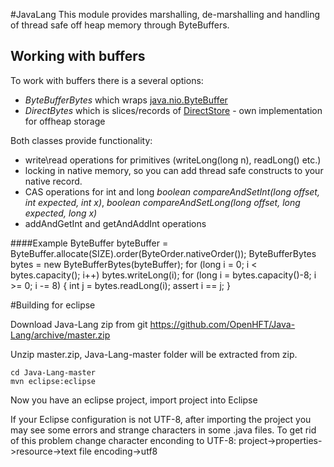 #JavaLang
This module provides marshalling, de-marshalling and handling of thread safe off heap memory through ByteBuffers.
## Working with buffers
To work with buffers there is a several options:
* _ByteBufferBytes_ which wraps [java.nio.ByteBuffer](http://docs.oracle.com/javase/7/docs/api/java/nio/ByteBuffer.html)
* _DirectBytes_ which is slices/records of [DirectStore](https://github.com/OpenHFT/Java-Lang/blob/master/lang/src/main/java/net/openhft/lang/io/DirectStore.java) - own implementation for offheap storage

Both classes provide functionality:
* write\read operations for primitives (writeLong(long n), readLong() etc.)
* locking in native memory, so you can add thread safe constructs to your native record.
* CAS operations for int and long _boolean compareAndSetInt(long offset, int expected, int x)_, _boolean compareAndSetLong(long offset, long expected, long x)_
* addAndGetInt and getAndAddInt operations

####Example
    ByteBuffer byteBuffer = ByteBuffer.allocate(SIZE).order(ByteOrder.nativeOrder());
    ByteBufferBytes bytes = new ByteBufferBytes(byteBuffer);
    for (long i = 0; i < bytes.capacity(); i++)
        bytes.writeLong(i);
    for (long i = bytes.capacity()-8; i >= 0; i -= 8) {
        int j = bytes.readLong(i);
        assert i ==  j;
    }

#Building for eclipse

Download Java-Lang zip from git https://github.com/OpenHFT/Java-Lang/archive/master.zip

Unzip master.zip, Java-Lang-master folder will be extracted from zip.

    cd Java-Lang-master
    mvn eclipse:eclipse

Now you have an eclipse project, import project into Eclipse

If your Eclipse configuration is not UTF-8, after importing the project you may see some errors and strange characters in some .java files. To get rid of this problem change character enconding to UTF-8: project->properties->resource->text file encoding->utf8
